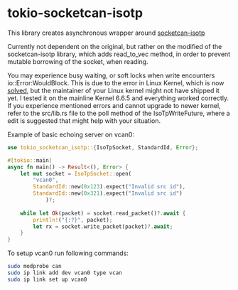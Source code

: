 # tokio-socketcan-isotp

This library creates asynchronous wrapper around [socketcan-isotp](https://github.com/marcelbuesing/socketcan-isotp)

Currently not dependent on the original, but rather on the modified of the socketcan-isotp library, which adds read_to_vec method, in order to prevent mutable borrowing of the socket, when reading. 

You may experience busy waiting, or soft locks when write encounters io::Error:WouldBlock. This is due to the error in Linux Kernel, which is now [solved](https://lore.kernel.org/linux-can/20230818114345.142983-1-lukas.magel@posteo.net/), but the maintainer of your Linux kernel might not have shipped it yet. I tested it on the mainline Kernel 6.6.5 and everything worked correctly. If you experience mentioned errors and cannot upgrade to newer kernel, refer to the src/lib.rs file to the poll method of the IsoTpWriteFuture, where a edit is suggested that might help with your situation.

Example of basic echoing server on vcan0:

```rust
use tokio_socketcan_isotp::{IsoTpSocket, StandardId, Error};

#[tokio::main]
async fn main() -> Result<(), Error> {
    let mut socket = IsoTpSocket::open(
        "vcan0",
        StandardId::new(0x123).expect("Invalid src id"),
        StandardId::new(0x321).expect("Invalid src id")
            )?;
            
    while let Ok(packet) = socket.read_packet()?.await {
        println!("{:?}", packet);
        let rx = socket.write_packet(packet)?.await;
    }
}
```

To setup vcan0 run following commands:

```bash
sudo modprobe can
sudo ip link add dev vcan0 type vcan
sudo ip link set up vcan0
```
